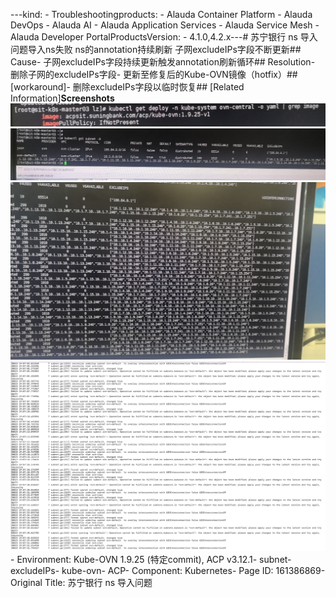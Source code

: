---kind:   - Troubleshootingproducts:    - Alauda Container Platform   - Alauda DevOps   - Alauda AI   - Alauda Application Services   - Alauda Service Mesh   - Alauda Developer PortalProductsVersion:   - 4.1.0,4.2.x---<!-- A type of document that involves encountering a fault, diag...it, performing root cause analysis, and providing solutions. --># 苏宁银行 ns 导入问题导入ns失败 ns的annotation持续刷新 子网excludeIPs字段不断更新## Cause- 子网excludeIPs字段持续更新触发annotation刷新循环## Resolution- 删除子网的excludeIPs字段- 更新至修复后的Kube-OVN镜像（hotfix）## [workaround]- 删除excludeIPs字段以临时恢复## [Related Information]**Screenshots**![](assets/su-zhu-yin-xing-ns-dao-ru-wen-ti/image-2023-8-28_10-52-54.png)![](assets/su-zhu-yin-xing-ns-dao-ru-wen-ti/image-2023-8-28_10-53-23.png)![](assets/su-zhu-yin-xing-ns-dao-ru-wen-ti/image-2023-8-28_10-54-43.png)![](assets/su-zhu-yin-xing-ns-dao-ru-wen-ti/image-2023-8-28_10-58-36.png)- Environment: Kube-OVN 1.9.25 (特定commit), ACP v3.12.1- subnet- excludeIPs- kube-ovn- ACP- Component: Kubernetes- Page ID: 161386869- Original Title: 苏宁银行 ns 导入问题